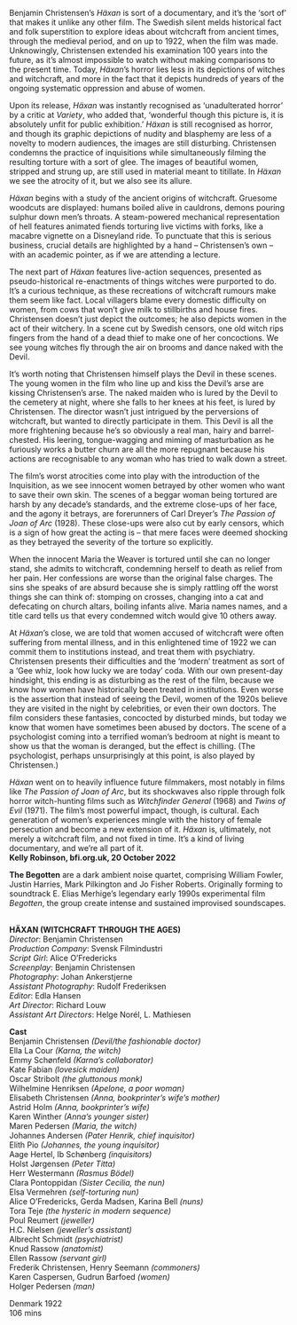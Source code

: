 

Benjamin Christensen’s _Häxan_ is sort of a documentary, and it’s the ‘sort of’ that makes it unlike any other film. The Swedish silent melds historical fact and folk superstition to explore ideas about witchcraft from ancient times, through the medieval period, and on up to 1922, when the film was made. Unknowingly, Christensen extended his examination 100 years into the future, as it’s almost impossible to watch without making comparisons to the present time. Today, _Häxan_’s horror lies less in its depictions of witches and witchcraft, and more in the fact that it depicts hundreds of years of the ongoing systematic oppression and abuse of women.

Upon its release, _Häxan_ was instantly recognised as ‘unadulterated horror’ by a critic at _Variety_, who added that, ‘wonderful though this picture is, it is absolutely unfit for public exhibition.’ _Häxan_ is still recognised as horror, and though its graphic depictions of nudity and blasphemy are less of a novelty to modern audiences, the images are still disturbing. Christensen condemns the practice of inquisitions while simultaneously filming the resulting torture with a sort of glee. The images of beautiful women, stripped and strung up, are still used in material meant to titillate. In _Häxan_ we see the atrocity of it, but we also see its allure.

_Häxan_ begins with a study of the ancient origins of witchcraft. Gruesome woodcuts are displayed: humans boiled alive in cauldrons, demons pouring sulphur down men’s throats. A steam-powered mechanical representation of hell features animated fiends torturing live victims with forks, like a macabre vignette on a Disneyland ride. To punctuate that this is serious business, crucial details are highlighted by a hand – Christensen’s own – with an academic pointer, as if we are attending a lecture.

The next part of _Häxan_ features live-action sequences, presented as pseudo-historical re-enactments of things witches were purported to do. It’s a curious technique, as these recreations of witchcraft rumours make them seem like fact. Local villagers blame every domestic difficulty on women, from cows that won’t give milk to stillbirths and house fires. Christensen doesn’t just depict the outcomes; he also depicts women in the act of their witchery. In a scene cut by Swedish censors, one old witch rips fingers from the hand of a dead thief to make one of her concoctions. We see young witches fly through the air on brooms and dance naked with the Devil.

It’s worth noting that Christensen himself plays the Devil in these scenes.  The young women in the film who line up and kiss the Devil’s arse are kissing Christensen’s arse. The naked maiden who is lured by the Devil to the cemetery at night, where she falls to her knees at his feet, is lured by Christensen. The director wasn’t just intrigued by the perversions of witchcraft, but wanted to directly participate in them. This Devil is all the more frightening because he’s so obviously a real man, hairy and barrel-chested. His leering, tongue-wagging and miming of masturbation as he furiously works a butter churn are all the more repugnant because his actions are recognisable to any woman who has tried to walk down a street.

The film’s worst atrocities come into play with the introduction of the Inquisition, as we see innocent women betrayed by other women who want to save their own skin. The scenes of a beggar woman being tortured are harsh by any decade’s standards, and the extreme close-ups of her face, and the agony it betrays, are forerunners of Carl Dreyer’s _The Passion of Joan of Arc_ (1928). These close-ups were also cut by early censors, which is a sign of how great the acting is – that mere faces were deemed shocking as they betrayed the severity of the torture so explicitly.

When the innocent Maria the Weaver is tortured until she can no longer stand, she admits to witchcraft, condemning herself to death as relief from her pain. Her confessions are worse than the original false charges. The sins she speaks of are absurd because she is simply rattling off the worst things she can think of: stomping on crosses, changing into a cat and defecating on church altars, boiling infants alive. Maria names names, and a title card tells us that every condemned witch would give 10 others away.

At _Häxan_’s close, we are told that women accused of witchcraft were often suffering from mental illness, and in this enlightened time of 1922 we can commit them to institutions instead, and treat them with psychiatry. Christensen presents their difficulties and the ‘modern’ treatment as sort of a ‘Gee whiz, look how lucky we are today’ coda. With our own present-day hindsight, this ending is as disturbing as the rest of the film, because we know how women have historically been treated in institutions. Even worse is the assertion that instead of seeing the Devil, women of the 1920s believe they are visited in the night by celebrities, or even their own doctors. The film considers these fantasies, concocted by disturbed minds, but today we know that women have sometimes been abused by doctors. The scene of a psychologist coming into a terrified woman’s bedroom at night is meant to show us that the woman is deranged, but the effect is chilling. (The psychologist, perhaps unsurprisingly at this point, is also played by Christensen.)

_Häxan_ went on to heavily influence future filmmakers, most notably in films like _The Passion of Joan of Arc_, but its shockwaves also ripple through folk horror witch-hunting films such as _Witchfinder General_ (1968) and _Twins of Evil_ (1971). The film’s most powerful impact, though, is cultural. Each generation of women’s experiences mingle with the history of female persecution and become a new extension of it. _Häxan_ is, ultimately, not merely a witchcraft film, and not fixed in time. It’s a kind of living documentary, and we’re all part of it.  
**Kelly Robinson, bfi.org.uk, 20 October 2022**

**The Begotten** are a dark ambient noise quartet, comprising William Fowler, Justin Harries, Mark Pilkington and Jo Fisher Roberts. Originally forming to soundtrack E. Elias Merhige’s legendary early 1990s experimental film _Begotten_, the group create intense and sustained improvised soundscapes.
<br><br>

**HÄXAN (WITCHCRAFT THROUGH THE AGES)**  
_Director_: Benjamin Christensen  
_Production Company_: Svensk Filmindustri  
_Script Girl_: Alice O’Fredericks  
_Screenplay_: Benjamin Christensen  
_Photography_: Johan Ankerstjerne  
_Assistant Photography_: Rudolf Frederiksen  
_Editor_: Edla Hansen  
_Art Director_: Richard Louw  
_Assistant Art Directors_: Helge Norél, L. Mathiesen 
 
**Cast**  
Benjamin Christensen _(Devil/the fashionable doctor)_  
Ella La Cour _(Karna, the witch)_  
Emmy Schønfeld _(Karna’s collaborator)_  
Kate Fabian _(lovesick maiden)_  
Oscar Stribolt _(the gluttonous monk)_  
Wilhelmine Henriksen _(Apelone, a poor woman)_  
Elisabeth Christensen _(Anna, bookprinter’s wife’s mother)_  
Astrid Holm _(Anna, bookprinter’s wife)_  
Karen Winther _(Anna’s younger sister)_  
Maren Pedersen _(Maria, the witch)_  
Johannes Andersen _(Pater Henrik, chief inquisitor)_  
Elith Pio _(Johannes, the young inquisitor)_  
Aage Hertel, Ib Schønberg _(inquisitors)_  
Holst Jørgensen _(Peter Titta)_  
Herr Westermann _(Rasmus Bödel)_  
Clara Pontoppidan _(Sister Cecilia, the nun)_  
Elsa Vermehren _(self-torturing nun)_  
Alice O’Fredericks, Gerda Madsen, Karina Bell _(nuns)_  
Tora Teje _(the hysteric in modern sequence)_  
Poul Reumert _(jeweller)_  
H.C. Nielsen _(jeweller’s assistant)_  
Albrecht Schmidt _(psychiatrist)_  
Knud Rassow _(anatomist)_  
Ellen Rassow _(servant girl)_  
Frederik Christensen, Henry Seemann _(commoners)_  
Karen Caspersen, Gudrun Barfoed _(women)_  
Holger Pedersen _(man)_

Denmark 1922  
106 mins
<br><br>
<!--stackedit_data:
eyJoaXN0b3J5IjpbLTEzMDM0NjUxNzldfQ==
-->